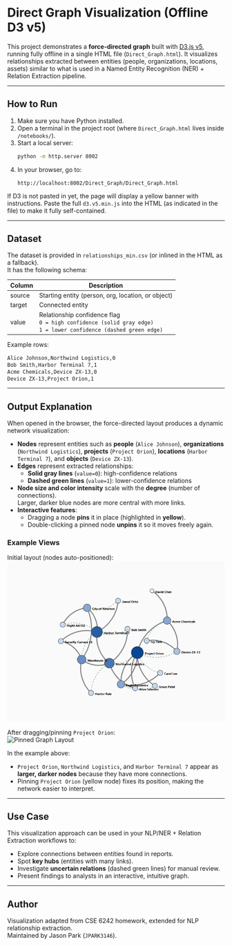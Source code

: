 # Direct Graph Visualization (Offline D3 v5)

This project demonstrates a **force-directed graph** built with [D3.js v5](https://d3js.org/), running fully offline in a single HTML file (`Direct_Graph.html`). It visualizes relationships extracted between entities (people, organizations, locations, assets) similar to what is used in a Named Entity Recognition (NER) + Relation Extraction pipeline.

---

## How to Run

1. Make sure you have Python installed.
2. Open a terminal in the project root (where `Direct_Graph.html` lives inside `/notebooks/`).  
3. Start a local server:
   ```bash
   python -m http.server 8002
   ```
4. In your browser, go to:
   ```
   http://localhost:8002/Direct_Graph/Direct_Graph.html
   ```

If D3 is not pasted in yet, the page will display a yellow banner with instructions. Paste the full `d3.v5.min.js` into the HTML (as indicated in the file) to make it fully self-contained.

---

## Dataset

The dataset is provided in `relationships_min.csv` (or inlined in the HTML as a fallback).  
It has the following schema:

| Column  | Description |
|---------|-------------|
| source  | Starting entity (person, org, location, or object) |
| target  | Connected entity |
| value   | Relationship confidence flag <br> `0 = high confidence (solid gray edge)` <br> `1 = lower confidence (dashed green edge)` |

Example rows:

```csv
Alice Johnson,Northwind Logistics,0
Bob Smith,Harbor Terminal 7,1
Acme Chemicals,Device ZX-13,0
Device ZX-13,Project Orion,1
```

---

## Output Explanation

When opened in the browser, the force-directed layout produces a dynamic network visualization:

- **Nodes** represent entities such as **people** (`Alice Johnson`), **organizations** (`Northwind Logistics`), **projects** (`Project Orion`), **locations** (`Harbor Terminal 7`), and **objects** (`Device ZX-13`).
- **Edges** represent extracted relationships:
  - **Solid gray lines** (`value=0`): high-confidence relations
  - **Dashed green lines** (`value=1`): lower-confidence relations
- **Node size and color intensity** scale with the **degree** (number of connections).  
  Larger, darker blue nodes are more central with more links.
- **Interactive features**:
  - Dragging a node **pins** it in place (highlighted in **yellow**).
  - Double-clicking a pinned node **unpins** it so it moves freely again.

### Example Views

Initial layout (nodes auto-positioned):  
![Initial Graph Layout](../images/initial.png)

After dragging/pinning `Project Orion`:  
![Pinned Graph Layout](../images/pinned.png)

In the example above:
- `Project Orion`, `Northwind Logistics`, and `Harbor Terminal 7` appear as **larger, darker nodes** because they have more connections.
- Pinning `Project Orion` (yellow node) fixes its position, making the network easier to interpret.

---

## Use Case

This visualization approach can be used in your NLP/NER + Relation Extraction workflows to:
- Explore connections between entities found in reports.
- Spot **key hubs** (entities with many links).
- Investigate **uncertain relations** (dashed green lines) for manual review.
- Present findings to analysts in an interactive, intuitive graph.

---

## Author

Visualization adapted from CSE 6242 homework, extended for NLP relationship extraction.  
Maintained by Jason Park (`JPARK3146`).
